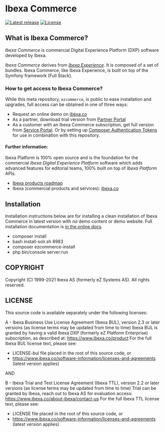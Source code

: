 # Ibexa Commerce

[![Latest release](https://img.shields.io/github/release/ezsystems/ezcommerce.svg?style=flat-square)](https://github.com/ezsystems/ezplatform-ee/releases)
[![License](https://img.shields.io/packagist/l/ezsystems/ezcommerce.svg?style=flat-square)](LICENSE)

## What is Ibexa Commerce?
*Ibexa Commerce* is commercial Digital Experience Platform (DXP) software developed by Ibexa.

*Ibexa Commerce* derives from *[Ibexa Experience](https://github.com/ezsystems/ezplatform-ee)*. It is composed of a set of bundles. Ibexa Commerce, like Ibexa Experience, is built on top of the Symfony framework (Full Stack).

### How to get access to Ibexa Commerce?

While this meta repository, `ezcommerce`, is public to ease installation and upgrades, full access can be obtained in one of three ways:
- Request an online demo on [ibexa.co](https://www.ibexa.co/products)
- As a partner, download trial version from [Partner Portal](https://www.ibexa.co/partner-portal)
- As a customer with an Ibexa Commerce subscription, get full version from [Service Portal](https://support.ibexa.co/Downloads).
  Or by setting up [Composer Authentication Tokens](https://doc.ibexa.co/en/latest/getting_started/install_ez_platform/#set-up-authentication-tokens) for use in combination with this repository.

#### Further information:
Ibexa Platform is 100% open source and is the foundation for the commercial *Ibexa Digital Experience Platform* software which adds advanced features for editorial teams, 100% built on top of *Ibexa Platform* APIs.

- [Ibexa products roadmap](https://portal.productboard.com/ibexa/1-ibexa-dxp)
- Ibexa (commercial products and services): [ibexa.co](https://ibexa.co/)

## Installation
Installation instructions below are for installing a clean installation of Ibexa Commerce in latest version with _no_ demo content or demo website.
Full installation documentation is [in the online docs](https://doc.ibexa.co/en/latest/getting_started/install_ez_platform/#get-ibexa-platform).

- composer install
- bash install-solr.sh 8983
- composer ezcommerce-install
- php bin/console server:run

## COPYRIGHT
Copyright (C) 1999-2021 Ibexa AS (formerly eZ Systems AS). All rights reserved.

## LICENSE
This source code is available separately under the following licenses:

A - Ibexa Business Use License Agreement (Ibexa BUL),
version 2.3 or later versions (as license terms may be updated from time to time)
Ibexa BUL is granted by having a valid Ibexa DXP (formerly eZ Platform Enterprise) subscription,
as described at: https://www.ibexa.co/product
For the full Ibexa BUL license text, please see:
- LICENSE-bul file placed in the root of this source code, or
- https://www.ibexa.co/software-information/licenses-and-agreements (latest version applies)

AND

B - Ibexa Trial and Test License Agreement (Ibexa TTL),
version 2.2 or later versions (as license terms may be updated from time to time)
Trial can be granted by Ibexa, reach out to Ibexa AS for evaluation access: https://www.ibexa.co/about-ibexa/contact-us
For the full Ibexa TTL license text, please see:
- LICENSE file placed in the root of this source code, or
- https://www.ibexa.co/software-information/licenses-and-agreements (latest version applies)
